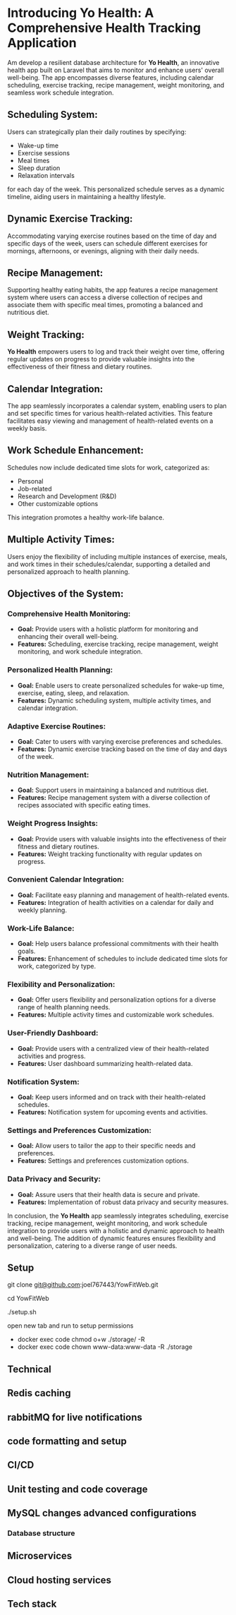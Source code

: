 # Introducing Yo Health: A Comprehensive Health Tracking Application

Am develop a resilient database architecture for **Yo Health**, an innovative health app built on Laravel that aims to monitor and enhance users' overall well-being. The app encompasses diverse features, including calendar scheduling, exercise tracking, recipe management, weight monitoring, and seamless work schedule integration.

## Scheduling System:

Users can strategically plan their daily routines by specifying:

- Wake-up time
- Exercise sessions
- Meal times
- Sleep duration
- Relaxation intervals

for each day of the week. This personalized schedule serves as a dynamic timeline, aiding users in maintaining a healthy lifestyle.

## Dynamic Exercise Tracking:

Accommodating varying exercise routines based on the time of day and specific days of the week, users can schedule different exercises for mornings, afternoons, or evenings, aligning with their daily needs.

## Recipe Management:

Supporting healthy eating habits, the app features a recipe management system where users can access a diverse collection of recipes and associate them with specific meal times, promoting a balanced and nutritious diet.

## Weight Tracking:

**Yo Health** empowers users to log and track their weight over time, offering regular updates on progress to provide valuable insights into the effectiveness of their fitness and dietary routines.

## Calendar Integration:

The app seamlessly incorporates a calendar system, enabling users to plan and set specific times for various health-related activities. This feature facilitates easy viewing and management of health-related events on a weekly basis.

## Work Schedule Enhancement:

Schedules now include dedicated time slots for work, categorized as:

- Personal
- Job-related
- Research and Development (R&D)
- Other customizable options

This integration promotes a healthy work-life balance.

## Multiple Activity Times:

Users enjoy the flexibility of including multiple instances of exercise, meals, and work times in their schedules/calendar, supporting a detailed and personalized approach to health planning.

## Objectives of the System:

### Comprehensive Health Monitoring:

- **Goal:** Provide users with a holistic platform for monitoring and enhancing their overall well-being.
- **Features:** Scheduling, exercise tracking, recipe management, weight monitoring, and work schedule integration.

### Personalized Health Planning:

- **Goal:** Enable users to create personalized schedules for wake-up time, exercise, eating, sleep, and relaxation.
- **Features:** Dynamic scheduling system, multiple activity times, and calendar integration.

### Adaptive Exercise Routines:

- **Goal:** Cater to users with varying exercise preferences and schedules.
- **Features:** Dynamic exercise tracking based on the time of day and days of the week.

### Nutrition Management:

- **Goal:** Support users in maintaining a balanced and nutritious diet.
- **Features:** Recipe management system with a diverse collection of recipes associated with specific eating times.

### Weight Progress Insights:

- **Goal:** Provide users with valuable insights into the effectiveness of their fitness and dietary routines.
- **Features:** Weight tracking functionality with regular updates on progress.

### Convenient Calendar Integration:

- **Goal:** Facilitate easy planning and management of health-related events.
- **Features:** Integration of health activities on a calendar for daily and weekly planning.

### Work-Life Balance:

- **Goal:** Help users balance professional commitments with their health goals.
- **Features:** Enhancement of schedules to include dedicated time slots for work, categorized by type.

### Flexibility and Personalization:

- **Goal:** Offer users flexibility and personalization options for a diverse range of health planning needs.
- **Features:** Multiple activity times and customizable work schedules.

### User-Friendly Dashboard:

- **Goal:** Provide users with a centralized view of their health-related activities and progress.
- **Features:** User dashboard summarizing health-related data.

### Notification System:

- **Goal:** Keep users informed and on track with their health-related schedules.
- **Features:** Notification system for upcoming events and activities.

### Settings and Preferences Customization:

- **Goal:** Allow users to tailor the app to their specific needs and preferences.
- **Features:** Settings and preferences customization options.

### Data Privacy and Security:

- **Goal:** Assure users that their health data is secure and private.
- **Features:** Implementation of robust data privacy and security measures.

In conclusion, the **Yo Health** app seamlessly integrates scheduling, exercise tracking, recipe management, weight monitoring, and work schedule integration to provide users with a holistic and dynamic approach to health and well-being. The addition of dynamic features ensures flexibility and personalization, catering to a diverse range of user needs.

## Setup
git clone git@github.com:joel767443/YowFitWeb.git

cd YowFitWeb

./setup.sh

open new tab and run to setup permissions

- docker exec code chmod o+w ./storage/ -R
- docker exec code chown www-data:www-data -R ./storage

## Technical
## Redis caching
## rabbitMQ for live notifications
## code formatting and setup
## CI/CD
## Unit testing and code coverage
## MySQL changes advanced configurations
### Database structure
## Microservices
## Cloud hosting services
## Tech stack
